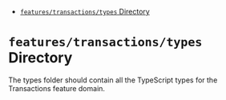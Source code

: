 <!-- START doctoc generated TOC please keep comment here to allow auto update -->
<!-- DON'T EDIT THIS SECTION, INSTEAD RE-RUN doctoc TO UPDATE -->

- [`features/transactions/types` Directory](#featurestransactionstypes-directory)

<!-- END doctoc generated TOC please keep comment here to allow auto update -->

# `features/transactions/types` Directory

The types folder should contain all the TypeScript types for the Transactions feature domain.
